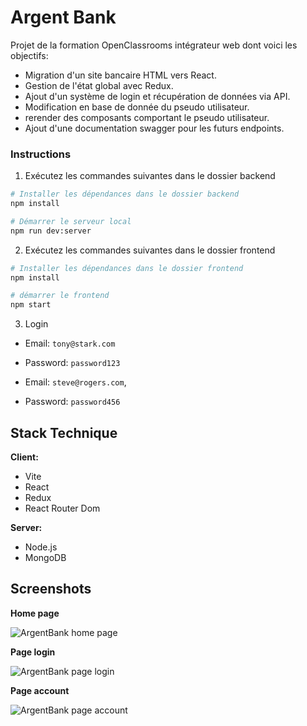 # Argent Bank

Projet de la formation OpenClassrooms intégrateur web dont voici les objectifs:

- Migration d'un site bancaire HTML vers React.
- Gestion de l'état global avec Redux.
- Ajout d'un système de login et récupération de données via API.
- Modification en base de donnée du pseudo utilisateur.
- rerender des composants comportant le pseudo utilisateur.
- Ajout d'une documentation swagger pour les futurs endpoints.

### Instructions

1. Exécutez les commandes suivantes dans le dossier backend

```bash
# Installer les dépendances dans le dossier backend
npm install

# Démarrer le serveur local
npm run dev:server

```

2. Exécutez les commandes suivantes dans le dossier frontend

```bash
# Installer les dépendances dans le dossier frontend
npm install

# démarrer le frontend
npm start
```

3. Login

- Email: `tony@stark.com`
- Password: `password123`

- Email: `steve@rogers.com`,
- Password: `password456`

## Stack Technique

**Client:**

- Vite
- React
- Redux
- React Router Dom

**Server:**

- Node.js
- MongoDB

## Screenshots

**Home page**

![ArgentBank home page](https://github.com/Yelhie/xi5ftcai605u/blob/master/img/argentbank_24140917.jpg)

**Page login**

![ArgentBank page login](https://github.com/Yelhie/xi5ftcai605u/blob/master/img/argentbank_24140801.jpg)

**Page account**

![ArgentBank page account](https://github.com/Yelhie/xi5ftcai605u/blob/master/img/argentbank_24140719.jpg)
